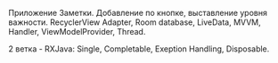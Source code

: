 Приложение Заметки. Добавление по кнопке, выставление уровня важности. RecyclerView Adapter, Room database, LiveData, MVVM, Handler, ViewModelProvider, Thread.

2 ветка - RXJava: Single, Completable, Exeption Handling, Disposable.
